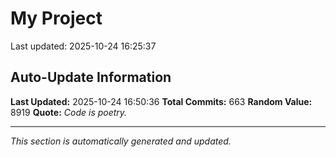 # My Project


Last updated: 2025-10-24 16:25:37






























































































































































































































































































































































































































































































































































































































































































































































































































































































































































































































































































## Auto-Update Information

**Last Updated:** 2025-10-24 16:50:36
**Total Commits:** 663
**Random Value:** 8919
**Quote:** _Code is poetry._

---
_This section is automatically generated and updated._